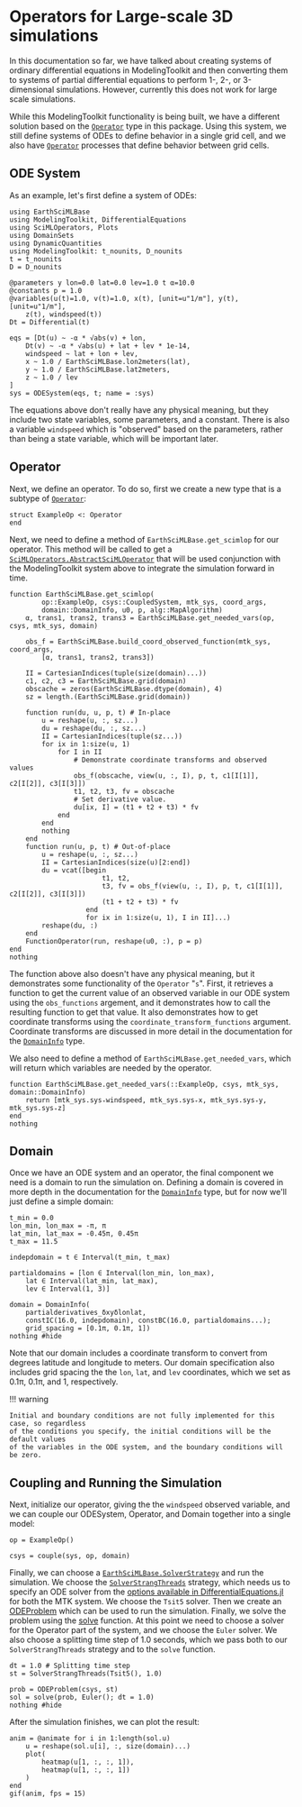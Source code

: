 # Operators for Large-scale 3D simulations

In this documentation so far, we have talked about creating systems of ordinary differential equations in ModelingToolkit and then converting them to systems of partial differential equations to perform 1-, 2-, or 3-dimensional simulations.
However, currently this does not work for large scale simulations.

While this ModelingToolkit functionality is being built, we have a different solution based on the [`Operator`](@ref) type in this package.
Using this system, we still define systems of ODEs to define behavior in a single grid cell, and we also have [`Operator`](@ref) processes that define behavior between grid cells.

## ODE System

As an example, let's first define a system of ODEs:

```@example sim
using EarthSciMLBase
using ModelingToolkit, DifferentialEquations
using SciMLOperators, Plots
using DomainSets
using DynamicQuantities
using ModelingToolkit: t_nounits, D_nounits
t = t_nounits
D = D_nounits

@parameters y lon=0.0 lat=0.0 lev=1.0 t α=10.0
@constants p = 1.0
@variables(u(t)=1.0, v(t)=1.0, x(t), [unit=u"1/m"], y(t), [unit=u"1/m"],
    z(t), windspeed(t))
Dt = Differential(t)

eqs = [Dt(u) ~ -α * √abs(v) + lon,
    Dt(v) ~ -α * √abs(u) + lat + lev * 1e-14,
    windspeed ~ lat + lon + lev,
    x ~ 1.0 / EarthSciMLBase.lon2meters(lat),
    y ~ 1.0 / EarthSciMLBase.lat2meters,
    z ~ 1.0 / lev
]
sys = ODESystem(eqs, t; name = :sys)
```

The equations above don't really have any physical meaning, but they include two state variables, some parameters, and a constant.
There is also a variable `windspeed` which is "observed" based on the parameters, rather than being a state variable, which will be important later.

## Operator

Next, we define an operator. To do so, first we create a new type that is a subtype of [`Operator`](@ref):

```@example sim
struct ExampleOp <: Operator
end
```

Next, we need to define a method of `EarthSciMLBase.get_scimlop` for our operator. This method will be called to get a [`SciMLOperators.AbstractSciMLOperator`](https://docs.sciml.ai/SciMLOperators/stable/interface/) that will be used conjunction with the ModelingToolkit system above to integrate the simulation forward in time.

```@example sim
function EarthSciMLBase.get_scimlop(
        op::ExampleOp, csys::CoupledSystem, mtk_sys, coord_args,
        domain::DomainInfo, u0, p, alg::MapAlgorithm)
    α, trans1, trans2, trans3 = EarthSciMLBase.get_needed_vars(op, csys, mtk_sys, domain)

    obs_f = EarthSciMLBase.build_coord_observed_function(mtk_sys, coord_args,
        [α, trans1, trans2, trans3])

    II = CartesianIndices(tuple(size(domain)...))
    c1, c2, c3 = EarthSciMLBase.grid(domain)
    obscache = zeros(EarthSciMLBase.dtype(domain), 4)
    sz = length.(EarthSciMLBase.grid(domain))

    function run(du, u, p, t) # In-place
        u = reshape(u, :, sz...)
        du = reshape(du, :, sz...)
        II = CartesianIndices(tuple(sz...))
        for ix in 1:size(u, 1)
            for I in II
                # Demonstrate coordinate transforms and observed values
                obs_f(obscache, view(u, :, I), p, t, c1[I[1]], c2[I[2]], c3[I[3]])
                t1, t2, t3, fv = obscache
                # Set derivative value.
                du[ix, I] = (t1 + t2 + t3) * fv
            end
        end
        nothing
    end
    function run(u, p, t) # Out-of-place
        u = reshape(u, :, sz...)
        II = CartesianIndices(size(u)[2:end])
        du = vcat([begin
                       t1, t2,
                       t3, fv = obs_f(view(u, :, I), p, t, c1[I[1]], c2[I[2]], c3[I[3]])
                       (t1 + t2 + t3) * fv
                   end
                   for ix in 1:size(u, 1), I in II]...)
        reshape(du, :)
    end
    FunctionOperator(run, reshape(u0, :), p = p)
end
nothing
```

The function above also doesn't have any physical meaning, but it demonstrates some functionality of the `Operator` "`s`".
First, it retrieves a function to get the current value of an observed variable in our
ODE system using the `obs_functions` argement, and it demonstrates how to call the resulting
function to get that value.
It also demonstrates how to get coordinate transforms using the `coordinate_transform_functions` argument.
Coordinate transforms are discussed in more detail in the documentation for the [`DomainInfo`](@ref) type.

We also need to define a method of `EarthSciMLBase.get_needed_vars`, which will return which variables are needed by the operator.

```@example sim
function EarthSciMLBase.get_needed_vars(::ExampleOp, csys, mtk_sys, domain::DomainInfo)
    return [mtk_sys.sys₊windspeed, mtk_sys.sys₊x, mtk_sys.sys₊y, mtk_sys.sys₊z]
end
nothing
```

## Domain

Once we have an ODE system and an operator, the final component we need is a domain to run the simulation on.
Defining a domain is covered in more depth in the documentation for the [`DomainInfo`](@ref) type, but for now we'll just define a simple domain:

```@example sim
t_min = 0.0
lon_min, lon_max = -π, π
lat_min, lat_max = -0.45π, 0.45π
t_max = 11.5

indepdomain = t ∈ Interval(t_min, t_max)

partialdomains = [lon ∈ Interval(lon_min, lon_max),
    lat ∈ Interval(lat_min, lat_max),
    lev ∈ Interval(1, 3)]

domain = DomainInfo(
    partialderivatives_δxyδlonlat,
    constIC(16.0, indepdomain), constBC(16.0, partialdomains...);
    grid_spacing = [0.1π, 0.1π, 1])
nothing #hide
```

Note that our domain includes a coordinate transform to convert from degrees latitude and longitude to meters.
Our domain specification also includes grid spacing the the `lon`, `lat`, and `lev`
coordinates, which we set as 0.1π, 0.1π, and 1, respectively.

!!! warning
    
    Initial and boundary conditions are not fully implemented for this case, so regardless
    of the conditions you specify, the initial conditions will be the default values
    of the variables in the ODE system, and the boundary conditions will be zero.

## Coupling and Running the Simulation

Next, initialize our operator, giving the the `windspeed` observed variable, and we can couple our ODESystem, Operator, and Domain together into a single model:

```@example sim
op = ExampleOp()

csys = couple(sys, op, domain)
```

Finally, we can choose a [`EarthSciMLBase.SolverStrategy`](@ref) and run the simulation.
We choose the [`SolverStrangThreads`](@ref) strategy, which needs us to
specify an ODE solver from the [options available in DifferentialEquations.jl](https://docs.sciml.ai/DiffEqDocs/stable/solvers/ode_solve/) for both the MTK system.
We choose the `Tsit5` solver.
Then we create an [ODEProblem](https://docs.sciml.ai/DiffEqDocs/stable/types/ode_types/) which can be used to run the simulation.
Finally, we solve the problem using the [solve](https://docs.sciml.ai/DiffEqDocs/stable/basics/common_solver_opts/#CommonSolve.solve-Tuple%7BSciMLBase.AbstractDEProblem,%20Vararg%7BAny%7D%7D) function.
At this point we need to choose a solver for the Operator part of the system, and we choose the `Euler` solver.
We also choose a splitting time step of 1.0 seconds, which we pass both to our `SolverStrangThreads` strategy and to the `solve` function.

```@example sim
dt = 1.0 # Splitting time step
st = SolverStrangThreads(Tsit5(), 1.0)

prob = ODEProblem(csys, st)
sol = solve(prob, Euler(); dt = 1.0)
nothing #hide
```

After the simulation finishes, we can plot the result:

```@example sim
anim = @animate for i in 1:length(sol.u)
    u = reshape(sol.u[i], :, size(domain)...)
    plot(
        heatmap(u[1, :, :, 1]),
        heatmap(u[1, :, :, 1])
    )
end
gif(anim, fps = 15)
```
